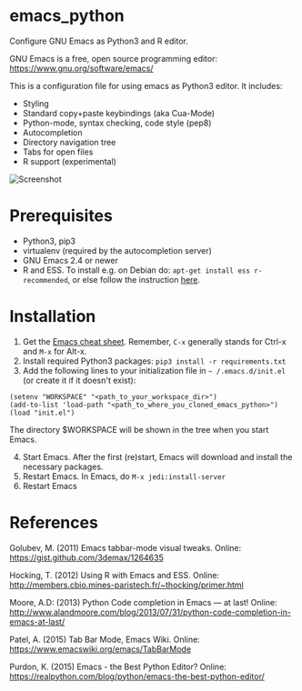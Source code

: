 # emacs_python
Configure GNU Emacs as Python3 and R editor.

GNU Emacs is a free, open source programming editor: https://www.gnu.org/software/emacs/

This is a configuration file for using emacs as Python3 editor. It includes:
* Styling
* Standard copy+paste keybindings (aka Cua-Mode)
* Python-mode, syntax checking, code style (pep8)
* Autocompletion
* Directory navigation tree
* Tabs for open files
* R support (experimental)

![Screenshot](https://user-images.githubusercontent.com/679068/32175197-7c48b802-bd84-11e7-8828-650a30a0c368.png)

# Prerequisites
* Python3, pip3
* virtualenv (required by the autocompletion server)
* GNU Emacs 2.4 or newer
* R and ESS. To install e.g. on Debian do: `apt-get install ess r-recommended`, or else follow the instruction [here](http://members.cbio.mines-paristech.fr/~thocking/primer.html).

# Installation
1. Get the [Emacs cheat sheet](https://www.gnu.org/software/emacs/refcards/pdf/refcard.pdf). Remember, `C-x` generally stands for Ctrl-x and `M-x` for Alt-x. 
2. Install required Python3 packages: `pip3 install -r requirements.txt`
3. Add the following lines to your initialization file in  `~ /.emacs.d/init.el` (or create it if it doesn't exist):
```
(setenv "WORKSPACE" "<path_to_your_workspace_dir>")
(add-to-list 'load-path "<path_to_where_you_cloned_emacs_python>")
(load "init.el")
```
The directory $WORKSPACE will be shown in the tree when you start Emacs.

4. Start Emacs. After the first (re)start, Emacs will download and install the necessary packages.
5. Restart Emacs. In Emacs, do `M-x jedi:install-server`
6. Restart Emacs

# References
Golubev, M. (2011) Emacs tabbar-mode visual tweaks. Online: https://gist.github.com/3demax/1264635 

Hocking, T. (2012) Using R with Emacs and ESS. Online: http://members.cbio.mines-paristech.fr/~thocking/primer.html

Moore, A.D: (2013) Python Code completion in Emacs — at last! Online: http://www.alandmoore.com/blog/2013/07/31/python-code-completion-in-emacs-at-last/

Patel, A. (2015) Tab Bar Mode, Emacs Wiki. Online: https://www.emacswiki.org/emacs/TabBarMode 

Purdon​, K. (2015) Emacs - the Best Python Editor? Online: https://realpython.com/blog/python/emacs-the-best-python-editor/
